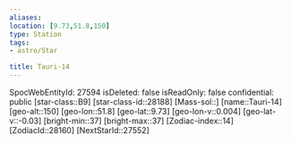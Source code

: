 ```yaml
---
aliases: 
location: [9.73,51.8,150]
type: Station
tags:
- astro/Star

title: Tauri-14
---
```

SpocWebEntityId: 27594
isDeleted: false
isReadOnly: false
confidential: public
[star-class::B9]
[star-class-id::28188]
[Mass-sol::]
[name::Tauri-14]
[geo-alt::150]
[geo-lon::51.8]
[geo-lat::9.73]
[geo-lon-v::0.004]
[geo-lat-v::-0.03]
[bright-min::37]
[bright-max::37]
[Zodiac-index::14]
[ZodiacId::28160]
[NextStarId::27552]



